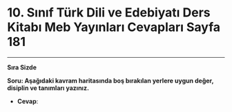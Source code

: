 # 10. Sınıf Türk Dili ve Edebiyatı Ders Kitabı Meb Yayınları Cevapları Sayfa 181

---

**Sıra Sizde**

**Soru: Aşağıdaki kavram haritasında boş bırakılan yerlere uygun değer, disiplin ve tanımları yazınız.**

-   **Cevap**: